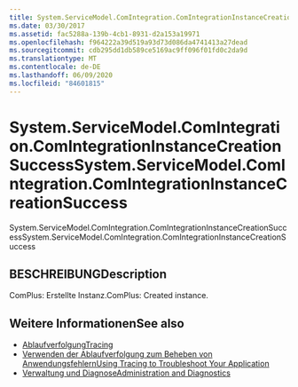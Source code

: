 ```yaml
---
title: System.ServiceModel.ComIntegration.ComIntegrationInstanceCreationSuccess
ms.date: 03/30/2017
ms.assetid: fac5288a-139b-4cb1-8931-d2a153a19971
ms.openlocfilehash: f964222a39d519a93d73d086da4741413a27dead
ms.sourcegitcommit: cdb295dd1db589ce5169ac9ff096f01fd0c2da9d
ms.translationtype: MT
ms.contentlocale: de-DE
ms.lasthandoff: 06/09/2020
ms.locfileid: "84601815"
---
```

# <a name="systemservicemodelcomintegrationcomintegrationinstancecreationsuccess"></a><span data-ttu-id="8c2c3-102">System.ServiceModel.ComIntegration.ComIntegrationInstanceCreationSuccess</span><span class="sxs-lookup"><span data-stu-id="8c2c3-102">System.ServiceModel.ComIntegration.ComIntegrationInstanceCreationSuccess</span></span>
<span data-ttu-id="8c2c3-103">System.ServiceModel.ComIntegration.ComIntegrationInstanceCreationSuccess</span><span class="sxs-lookup"><span data-stu-id="8c2c3-103">System.ServiceModel.ComIntegration.ComIntegrationInstanceCreationSuccess</span></span>  
  
## <a name="description"></a><span data-ttu-id="8c2c3-104">BESCHREIBUNG</span><span class="sxs-lookup"><span data-stu-id="8c2c3-104">Description</span></span>  
 <span data-ttu-id="8c2c3-105">ComPlus: Erstellte Instanz.</span><span class="sxs-lookup"><span data-stu-id="8c2c3-105">ComPlus: Created instance.</span></span>  
  
## <a name="see-also"></a><span data-ttu-id="8c2c3-106">Weitere Informationen</span><span class="sxs-lookup"><span data-stu-id="8c2c3-106">See also</span></span>

- [<span data-ttu-id="8c2c3-107">Ablaufverfolgung</span><span class="sxs-lookup"><span data-stu-id="8c2c3-107">Tracing</span></span>](index.md)
- [<span data-ttu-id="8c2c3-108">Verwenden der Ablaufverfolgung zum Beheben von Anwendungsfehlern</span><span class="sxs-lookup"><span data-stu-id="8c2c3-108">Using Tracing to Troubleshoot Your Application</span></span>](using-tracing-to-troubleshoot-your-application.md)
- [<span data-ttu-id="8c2c3-109">Verwaltung und Diagnose</span><span class="sxs-lookup"><span data-stu-id="8c2c3-109">Administration and Diagnostics</span></span>](../index.md)
